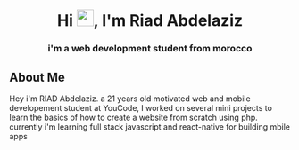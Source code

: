 <h1 align="center">Hi <img src="https://raw.githubusercontent.com/MartinHeinz/MartinHeinz/master/wave.gif" width="30px">, I'm Riad Abdelaziz</h1>
<h3 align="center">i'm a web development student from morocco</h3>

## About Me

Hey i'm RIAD Abdelaziz. a 21 years old motivated web and mobile developement student at YouCode, I worked on several mini projects to learn the basics of how to create a website from scratch using php. currently i'm learning full stack javascript and react-native for building mbile apps
